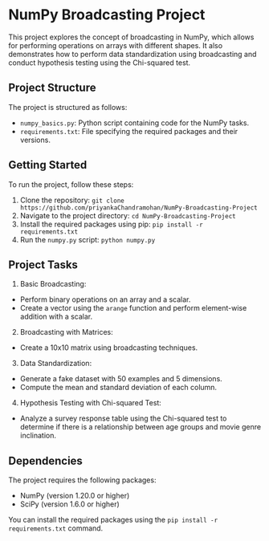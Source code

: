 # NumPy Broadcasting Project

This project explores the concept of broadcasting in NumPy, which allows for performing operations on arrays with different shapes. It also demonstrates how to perform data standardization using broadcasting and conduct hypothesis testing using the Chi-squared test.

## Project Structure

The project is structured as follows:

- `numpy_basics.py`: Python script containing code for the NumPy tasks.
- `requirements.txt`: File specifying the required packages and their versions.

## Getting Started

To run the project, follow these steps:

1. Clone the repository: `git clone https://github.com/priyankaChandramohan/NumPy-Broadcasting-Project`
2. Navigate to the project directory: `cd NumPy-Broadcasting-Project`
3. Install the required packages using pip: `pip install -r requirements.txt`
4. Run the `numpy.py` script: `python numpy.py`


## Project Tasks

1. Basic Broadcasting:
- Perform binary operations on an array and a scalar.
- Create a vector using the `arange` function and perform element-wise addition with a scalar.

2. Broadcasting with Matrices:
- Create a 10x10 matrix using broadcasting techniques.

3. Data Standardization:
- Generate a fake dataset with 50 examples and 5 dimensions.
- Compute the mean and standard deviation of each column.

4. Hypothesis Testing with Chi-squared Test:
- Analyze a survey response table using the Chi-squared test to determine if there is a relationship between age groups and movie genre inclination.

## Dependencies

The project requires the following packages:

- NumPy (version 1.20.0 or higher)
- SciPy (version 1.6.0 or higher)

You can install the required packages using the `pip install -r requirements.txt` command.




